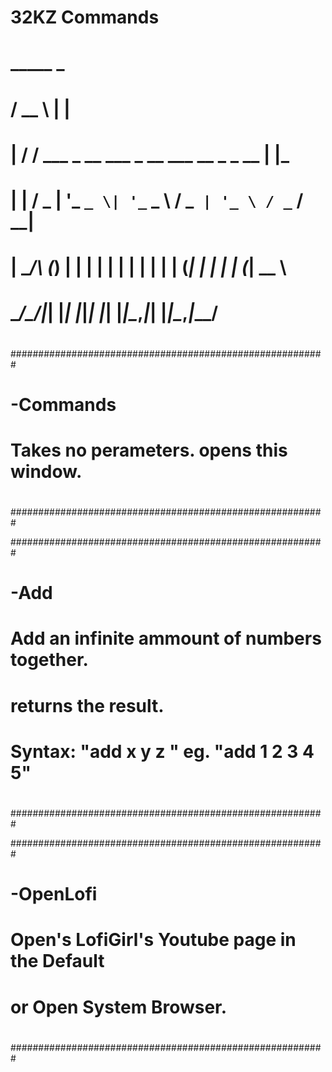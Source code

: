 # 32KZ Commands
#  _____                                           _     
# /  __ \                                         | |    
# | /  \/ ___  _ __ ___  _ __ ___   __ _ _ __   __| |___ 
# | |    / _ \| '_ ` _ \| '_ ` _ \ / _` | '_ \ / _` / __|
# | \__/\ (_) | | | | | | | | | | | (_| | | | | (_| \__ \
#  \____/\___/|_| |_| |_|_| |_| |_|\__,_|_| |_|\__,_|___/
#                                                       
                                                
#########################################################
#                                                       #
# -Commands                                             #
#	                                                #
#	Takes no perameters. opens this window.         #
#	                                                #
#########################################################

#########################################################
#                                                       #
# -Add                                                  #
#	                                                #
#	Add an infinite ammount of numbers together.    #
#	returns the result.                             #
#	Syntax: "add x y z " eg. "add 1 2 3 4 5"        #
#                                                       #
#	                                                #
#########################################################

#########################################################
#                                                       #
# -OpenLofi                                             #
#	                                                #
#	Open's LofiGirl's Youtube page in the Default   #
#       or Open System Browser.                         #
#	                                                #
#	                                                #
#########################################################
